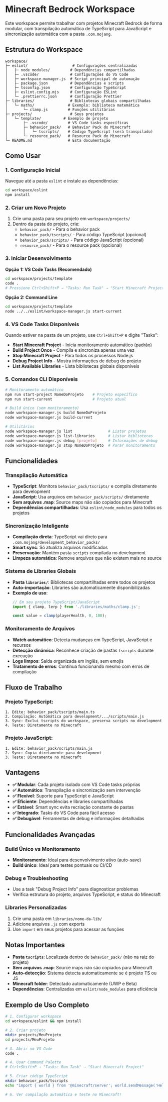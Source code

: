 # Minecraft Bedrock Workspace

Este workspace permite trabalhar com projetos Minecraft Bedrock de forma modular, com transpilação automática de TypeScript para JavaScript e sincronização automática com a pasta `.com.mojang`.

## Estrutura do Workspace

```
workspace/
├─ eslint/                    # Configurações centralizadas
│   ├─ node_modules/         # Dependências compartilhadas
│   ├─ .vscode/              # Configurações do VS Code
│   ├─ workspace-manager.js  # Script principal de automação
│   ├─ package.json          # Dependências e scripts
│   ├─ tsconfig.json         # Configuração TypeScript
│   ├─ eslint.config.mjs     # Configuração ESLint
│   └─ .prettierrc.json      # Configuração Prettier
├─ libraries/                # Bibliotecas globais compartilhadas
│   └─ maths/               # Exemplo: biblioteca matemática
│       └─ clamp.js         # Funções utilitárias
├─ projects/                 # Seus projetos
│   └─ template/          # Exemplo de projeto
│       ├─ .vscode/         # VS Code tasks específicas
│       ├─ behavior_pack/   # Behavior Pack do Minecraft
│       │   └─ tscripts/    # Código TypeScript (será transpilado)
│       └─ resource_pack/   # Resource Pack do Minecraft
└─ README.md                # Esta documentação
```

## Como Usar

### 1. Configuração Inicial

Navegue até a pasta `eslint` e instale as dependências:

```bash
cd workspace/eslint
npm install
```

### 2. Criar um Novo Projeto

1. Crie uma pasta para seu projeto em `workspace/projects/`
2. Dentro da pasta do projeto, crie:
   - `behavior_pack/` - Para o behavior pack
   - `behavior_pack/tscripts/` - Para código TypeScript (opcional)
   - `behavior_pack/scripts/` - Para código JavaScript (opcional)
   - `resource_pack/` - Para o resource pack (opcional)

### 3. Iniciar Desenvolvimento

**Opção 1: VS Code Tasks (Recomendado)**
```bash
cd workspace/projects/template
code .
# Pressione Ctrl+Shift+P → "Tasks: Run Task" → "Start Minecraft Project"
```

**Opção 2: Command Line**
```bash
cd workspace/projects/template
node ../../eslint/workspace-manager.js start-current
```

### 4. VS Code Tasks Disponíveis

Quando estiver na pasta de um projeto, use `Ctrl+Shift+P` e digite "Tasks":

- **Start Minecraft Project** - Inicia monitoramento automático (padrão)
- **Build Project Once** - Compila e sincroniza apenas uma vez
- **Stop Minecraft Project** - Para todos os processos Node.js
- **Debug Project Info** - Mostra informações de debug do projeto
- **List Available Libraries** - Lista bibliotecas globais disponíveis

### 5. Comandos CLI Disponíveis

```bash
# Monitoramento automático
npm run start-project NomeDoProjeto    # Projeto específico
npm run start-current                  # Projeto atual

# Build único (sem monitoramento)
node workspace-manager.js build NomeDoProjeto
node workspace-manager.js build-current

# Utilitários
node workspace-manager.js list                # Listar projetos
node workspace-manager.js list-libraries      # Listar bibliotecas
node workspace-manager.js debug [projeto]     # Informações de debug
node workspace-manager.js stop NomeDoProjeto  # Parar monitoramento
```

## Funcionalidades

### Transpilação Automática

- **TypeScript**: Monitora `behavior_pack/tscripts/` e compila diretamente para development
- **JavaScript**: Usa arquivos em `behavior_pack/scripts/` diretamente
- **Sem arquivos .map**: Source maps não são copiados para Minecraft
- **Dependências compartilhadas**: Usa `eslint/node_modules` para todos os projetos

### Sincronização Inteligente

- **Compilação direta**: TypeScript vai direto para `.com.mojang/development_behavior_packs/`
- **Smart sync**: Só atualiza arquivos modificados
- **Preservação**: Mantém pasta `scripts` compilada no development
- **Limpeza automática**: Remove arquivos que não existem mais no source

### Sistema de Libraries Globais

- **Pasta `libraries/`**: Bibliotecas compartilhadas entre todos os projetos
- **Auto-importação**: Libraries são automaticamente disponibilizadas
- **Exemplo de uso**:
  ```javascript
  // Em seu projeto TypeScript/JavaScript
  import { clamp, lerp } from './libraries/maths/clamp.js';
  
  const value = clamp(playerHealth, 0, 100);
  ```

### Monitoramento de Arquivos

- **Watch automático**: Detecta mudanças em TypeScript, JavaScript e recursos
- **Detecção dinâmica**: Reconhece criação de pastas `tscripts` durante execução
- **Logs limpos**: Saída organizada em inglês, sem emojis
- **Tratamento de erros**: Continua funcionando mesmo com erros de compilação

## Fluxo de Trabalho

### Projeto TypeScript:
```
1. Edite: behavior_pack/tscripts/main.ts
2. Compilação: Automática para development/.../scripts/main.js
3. Sync: Exclui tscripts do workspace, preserva scripts no development
4. Teste: Diretamente no Minecraft
```

### Projeto JavaScript:
```
1. Edite: behavior_pack/scripts/main.js
2. Sync: Copia diretamente para development
3. Teste: Diretamente no Minecraft
```

## Vantagens

- **✅ Modular**: Cada projeto isolado com VS Code tasks próprias
- **✅ Automático**: Transpilação e sincronização sem intervenção
- **✅ Flexível**: Suporte para TypeScript e JavaScript
- **✅ Eficiente**: Dependências e libraries compartilhadas
- **✅ Estável**: Smart sync evita recriação constante de pastas
- **✅ Integrado**: Tasks do VS Code para fácil acesso
- **✅ Debugável**: Ferramentas de debug e informações detalhadas

## Funcionalidades Avançadas

### Build Único vs Monitoramento
- **Monitoramento**: Ideal para desenvolvimento ativo (auto-save)
- **Build único**: Ideal para testes pontuais ou CI/CD

### Debug e Troubleshooting
- Use a task "Debug Project Info" para diagnosticar problemas
- Verifica estrutura do projeto, arquivos TypeScript, e status do Minecraft

### Libraries Personalizadas
1. Crie uma pasta em `libraries/nome-da-lib/`
2. Adicione arquivos `.js` com exports
3. Use `import` em seus projetos para acessar as funções

## Notas Importantes

- **Pasta `tscripts`**: Localizada dentro de `behavior_pack/` (não na raiz do projeto)
- **Sem arquivos .map**: Source maps não são copiados para Minecraft
- **Auto-detecção**: Sistema detecta automaticamente se é projeto TS ou JS
- **Minecraft folder**: Detectado automaticamente (UWP e Beta)
- **Dependências**: Centralizadas em `eslint/node_modules` para eficiência

## Exemplo de Uso Completo

```bash
# 1. Configurar workspace
cd workspace/eslint && npm install

# 2. Criar projeto
mkdir projects/MeuProjeto
cd projects/MeuProjeto

# 3. Abrir no VS Code
code .

# 4. Usar Command Palette
# Ctrl+Shift+P → "Tasks: Run Task" → "Start Minecraft Project"

# 5. Criar código TypeScript
mkdir behavior_pack/tscripts
echo "import { world } from '@minecraft/server'; world.sendMessage('Hello!');" > behavior_pack/tscripts/main.ts

# 6. Ver compilação automática e teste no Minecraft!
